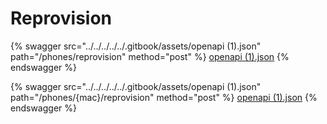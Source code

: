 # Reprovision

{% swagger src="../../../../../.gitbook/assets/openapi (1).json" path="/phones/reprovision" method="post" %}
[openapi (1).json](<../../../../../.gitbook/assets/openapi (1).json>)
{% endswagger %}

{% swagger src="../../../../../.gitbook/assets/openapi (1).json" path="/phones/{mac}/reprovision" method="post" %}
[openapi (1).json](<../../../../../.gitbook/assets/openapi (1).json>)
{% endswagger %}
